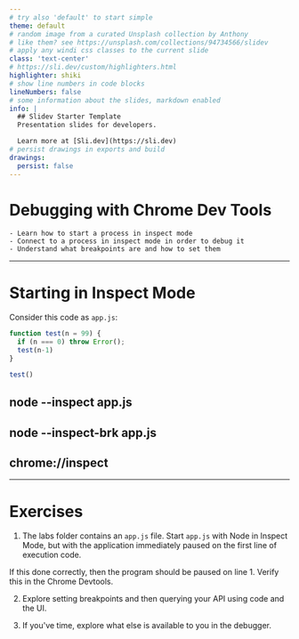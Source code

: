 ```yaml
---
# try also 'default' to start simple
theme: default
# random image from a curated Unsplash collection by Anthony
# like them? see https://unsplash.com/collections/94734566/slidev
# apply any windi css classes to the current slide
class: 'text-center'
# https://sli.dev/custom/highlighters.html
highlighter: shiki
# show line numbers in code blocks
lineNumbers: false
# some information about the slides, markdown enabled
info: |
  ## Slidev Starter Template
  Presentation slides for developers.

  Learn more at [Sli.dev](https://sli.dev)
# persist drawings in exports and build
drawings:
  persist: false
---
```


# Debugging with Chrome Dev Tools
	- Learn how to start a process in inspect mode
	- Connect to a process in inspect mode in order to debug it
	- Understand what breakpoints are and how to set them

---

# Starting in Inspect Mode

Consider this code as `app.js`:
```js 
function test(n = 99) {
  if (n === 0) throw Error();
  test(n-1)
}

test()
```

## node --inspect app.js
## node --inspect-brk app.js
## chrome://inspect

--- 

# Exercises

1. The labs folder contains an `app.js` file. Start `app.js` with Node in Inspect Mode, but with the application immediately paused on the first line of execution code.

If this done correctly, then the program should be paused on line 1. Verify this in the Chrome Devtools.

2. Explore setting breakpoints and then querying your API using code and the UI.

3. If you've time, explore what else is available to you in the debugger.